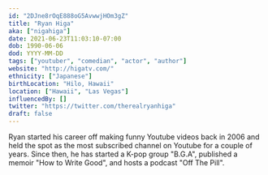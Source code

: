 ```yaml
---
id: "2DJne8rOqE888oG5AvwwjHOm3gZ"
title: "Ryan Higa"
aka: ["nigahiga"]
date: 2021-06-23T11:03:10-07:00
dob: 1990-06-06
dod: YYYY-MM-DD
tags: ["youtuber", "comedian", "actor", "author"]
website: "http://higatv.com/"
ethnicity: ["Japanese"]
birthLocation: "Hilo, Hawaii"
location: ["Hawaii", "Las Vegas"]
influencedBy: []
twitter: "https://twitter.com/therealryanhiga"
draft: false
---
```


Ryan started his career off making funny Youtube videos back in 2006 and held
the spot as the most subscribed channel on Youtube for a couple of years. Since
then, he has started a K-pop group "B.G.A", published a memoir "How to Write
Good", and hosts a podcast "Off The Pill".
